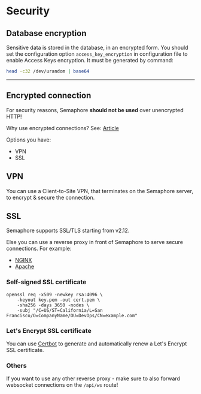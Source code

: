 # Security

## Database encryption

Sensitive data is stored in the database, in an encrypted form. You should set the configuration option `access_key_encryption` in configuration file to enable Access Keys encryption. It must be generated by command:

```bash
head -c32 /dev/urandom | base64
```

----

## Encrypted connection

For security reasons, Semaphore **should not be used** over unencrypted HTTP!

Why use encrypted connections? See: [Article](https://www.cloudflare.com/learning/ssl/why-use-https/)

Options you have:

* VPN
* SSL


## VPN

You can use a Client-to-Site VPN, that terminates on the Semaphore server, to encrypt & secure the connection.

## SSL

Semaphore supports SSL/TLS starting from v2.12.

Else you can use a reverse proxy in front of Semaphore to serve secure connections. For example:

* [NGINX](./security/nginx.md)
* [Apache](./security/apache.md)
 

### Self-signed SSL certificate


```
openssl req -x509 -newkey rsa:4096 \
    -keyout key.pem -out cert.pem \
    -sha256 -days 3650 -nodes \
    -subj "/C=US/ST=California/L=San Francisco/O=CompanyName/OU=DevOps/CN=example.com"
```

### Let's Encrypt SSL certificate

You can use [Certbot](https://certbot.eff.org/) to generate and automatically renew a Let's Encrypt SSL certificate.

### Others

If you want to use any other reverse proxy - make sure to also forward websocket connections on the `/api/ws` route!
